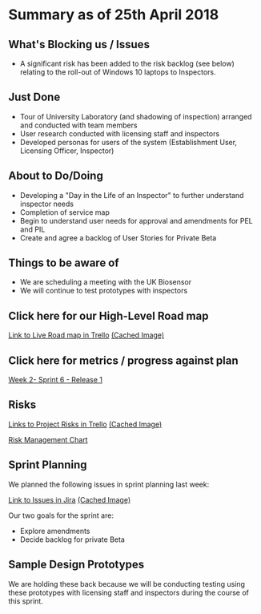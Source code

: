 # Summary as of 25th April 2018 
## What's Blocking us / Issues
* A significant risk has been added to the risk backlog (see below) relating to the roll-out of Windows 10 laptops to Inspectors. 

## Just Done
* Tour of University Laboratory (and shadowing of inspection) arranged and conducted with team members
* User research conducted with licensing staff and inspectors
* Developed personas for users of the system (Establishment User, Licensing Officer, Inspector)

## About to Do/Doing
* Developing a "Day in the Life of an Inspector" to further understand inspector needs
* Completion of service map
* Begin to understand user needs for approval and amendments for PEL and PIL
* Create and agree a backlog of User Stories for Private Beta

## Things to be aware of
* We are scheduling a meeting with the UK Biosensor 
* We will continue to test prototypes with inspectors

## Click here for our High-Level Road map
[Link to Live Road map in Trello](https://trello.com/b/gDQdE01u/asl-roadmap)    [\(Cached Image\)](graphs/ASLRoadMap25042018.jpg)

## Click here for metrics / progress against plan
[Week 2- Sprint 6 - Release 1](graphs/progress25042018.png)

## Risks
[Links to Project Risks in Trello](https://trello.com/b/VuFuCL7t/risk-register-and-kpis-asl-delivery)    [\(Cached Image\)](graphs/ASLRiskRegister25042018.jpg)

[Risk Management Chart](graphs/risk25042018.png)

## Sprint Planning
We planned the following issues in sprint planning last week:

[Link to Issues in Jira](https://jira.digital.homeoffice.gov.uk/secure/RapidBoard.jspa?rapidView=261)    [\(Cached Image\)](graphs/sprint25042018.png)

Our two goals for the sprint are:
* Explore amendments
* Decide backlog for private Beta

## Sample Design Prototypes
We are holding these back because we will be conducting testing using these prototypes with licensing staff and inspectors during the course of this sprint.

